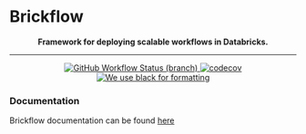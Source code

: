 # Brickflow

<p align="center">
    <b>Framework for deploying scalable workflows in Databricks.</b>
</p>

---

<p align="center">
     <a href="https://github.com/stikkireddy/brickflow/actions/workflows/onpush.yml">
        <img src="https://img.shields.io/github/workflow/status/stikkireddy/brickflow/build/main?style=for-the-badge"
             alt="GitHub Workflow Status (branch)"/>
    </a>
    <a href="https://codecov.io/gh/stikkireddy/brickflow">
        <img src="https://img.shields.io/codecov/c/github/stikkireddy/brickflow?style=for-the-badge&amp;token=S7ADH3W2E3"
             alt="codecov"/>
    </a>
    <a href="https://github.com/psf/black">
        <img src="https://img.shields.io/badge/code%20style-black-000000.svg?style=for-the-badge"
             alt="We use black for formatting"/>
    </a>
</p>

### Documentation
Brickflow documentation can be found [here](https://verbose-garbanzo-6b8a1ae2.pages.github.io/)
